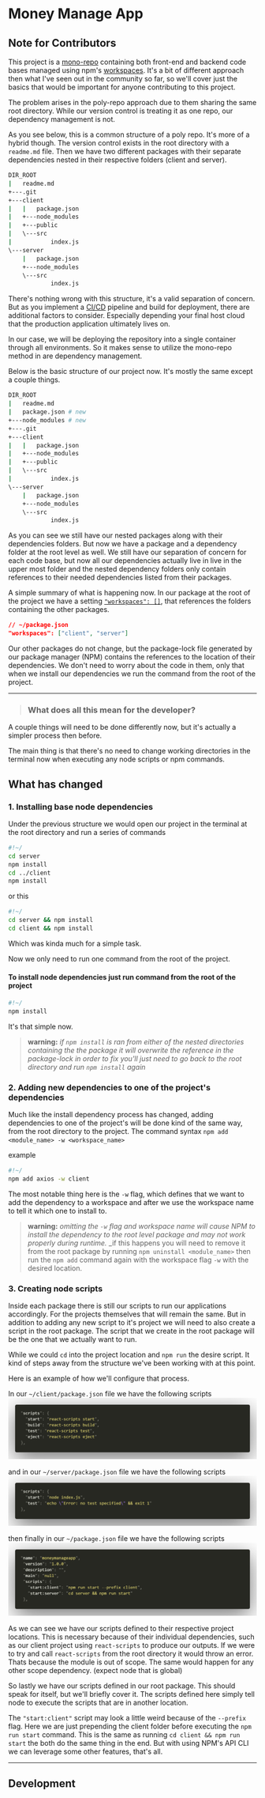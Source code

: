 # Money Manage App

## Note for Contributors

This project is a [mono-repo](https://en.wikipedia.org/wiki/Monorepo) containing both front-end and backend code bases managed using npm's [workspaces](https://docs.npmjs.com/cli/v7/using-npm/workspaces#description). It's a bit of different approach then what I've seen out in the community so far, so we'll cover just the basics that would be important for anyone contributing to this project.

The problem arises in the poly-repo approach due to them sharing the same root directory. While our version control is treating it as one repo, our dependency management is not.

As you see below, this is a common structure of a poly repo. It's more of a hybrid though. The version control exists in the root directory with a `readme.md` file. Then we have two different packages with their separate dependencies nested in their respective folders (client and server).

```bash
DIR_ROOT
|   readme.md
+---.git
+---client
|   |   package.json
|   +---node_modules
|   +---public
|   \---src
|           index.js
\---server
    |   package.json
    +---node_modules
    \---src
            index.js
```

There's nothing wrong with this structure, it's a valid separation of concern.
But as you implement a [CI/CD](https://en.wikipedia.org/wiki/CI/CD) pipeline and build for deployment, there are additional factors to consider. Especially depending your final host cloud that the production application ultimately lives on.

In our case, we will be deploying the repository into a single container through all environments. So it makes sense to utilize the mono-repo method in are dependency management.

Below is the basic structure of our project now. It's mostly the same except a couple things.

```bash
DIR_ROOT
|   readme.md
|   package.json # new
+---node_modules # new
+---.git
+---client
|   |   package.json
|   +---node_modules
|   +---public
|   \---src
|           index.js
\---server
    |   package.json
    +---node_modules
    \---src
            index.js
```

As you can see we still have our nested packages along with their dependencies folders. But now we have a package and a dependency folder at the root level as well. We still have our separation of concern for each code base, but now all our dependencies actually live in live in the upper most folder and the nested dependency folders only contain references to their needed dependencies listed from their packages.

A simple summary of what is happening now. In our package at the root of the project we have a setting [`"workspaces": []`](https://docs.npmjs.com/cli/v7/using-npm/workspaces#description), that references the folders containing the other packages.

```json
// ~/package.json
"workspaces": ["client", "server"]
```

Our other packages do not change, but the package-lock file generated by our package manager (NPM) contains the references to the location of their dependencies. We don't need to worry about the code in them, only that when we install our dependencies we run the command from the root of the project.

---

> ### What does all this mean for the developer?

A couple things will need to be done differently now, but it's actually a simpler process then before.

The main thing is that there's no need to change working directories in the terminal now when executing any node scripts or npm commands.

## What has changed

### 1. Installing base node dependencies

Under the previous structure we would open our project in the terminal at the root directory and run a series of commands

```bash
#!~/ 
cd server 
npm install 
cd ../client 
npm install
```

or this

```bash
#!~/ 
cd server && npm install
cd client && npm install
```

Which was kinda much for a simple task.

Now we only need to run one command from the root of the project.

#### To install node dependencies just run command from the root of the project

```bash
#!~/ 
npm install
```

It's that simple now.

> __warning:__
>_if `npm install` is ran from either of the nested directories containing the the package it will overwrite the reference in the package-lock_
> _in order to fix you'll just need to go back to the root directory and run `npm install` again_

### 2. Adding new dependencies to one of the project's dependencies

Much like the install dependency process has changed, adding dependencies to one of the project's will be done kind of the same way, from the root directory to the project. The command syntax `npm add <module_name> -w <workspace_name>`

example

```bash
#!~/ 
npm add axios -w client
```

The most notable thing here is the `-w` flag, which defines that we want to add the dependency to a workspace and after we use the workspace name to tell it which one to install to.

>__warning:__ _omitting the `-w` flag and workspace name will cause NPM to install the dependency to the root level package and may not work properly during runtime._
> _if this happens you will need to remove it from the root package by running `npm uninstall <module_name>` then run the `npm add` command again with the workspace flag `-w` with the desired location.

### 3. Creating node scripts

Inside each package there is still our scripts to run our applications accordingly. For the projects themselves that will remain the same. But in addition to adding any new script to it's project we will need to also create a script in the root package. The script that we create in the root package will be the one that we actually want to run.

While we could `cd` into the project location and `npm run` the desire script. It kind of steps away from the structure we've been working with at this point.

Here is an example of how we'll configure that process.

In our `~/client/package.json` file we have the following scripts
![client package json][client package scripts]

and in our `~/server/package.json` file we have the following scripts
![server package json][server package scripts]

then finally in our `~/package.json` file we have the following scripts
![root package json][root package scripts]

As we can see we have our scripts defined to their respective project locations. This is necessary because of their individual dependencies, such as our client project using `react-scripts` to produce our outputs. If we were to try and call `react-scripts` from the root directory it would throw an error. Thats because the module is out of scope. The same would happen for any other scope dependency. (expect node that is global)

So lastly we have our scripts defined in our root package. This should speak for itself, but we'll briefly cover it.
The scripts defined here simply tell node to execute the scripts that are in another location.

The `"start:client"` script may look a little weird because of the `--prefix` flag. Here we are just prepending the client folder before executing the `npm run start` command. This is the same as running `cd client && npm run start` the both do the same thing in the end. But with using NPM's API CLI we can leverage some other features, that's all.

---

## Development

[client package scripts]: ./assets/snippet1.png "~/client/package.json"
[server package scripts]: ./assets/snippet2.png "~/server/package.json"
[root package scripts]: ./assets/snippet3.png "~/package.json"
